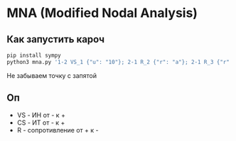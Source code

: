 # MNA (Modified Nodal Analysis)
## Как запустить кароч
```sh
pip install sympy
python3 mna.py '1-2 VS_1 {"u": "10"}; 2-1 R_2 {"r": "a"}; 2-1 R_3 {"r": "b"}'
```
Не забываем точку с запятой

## Оп
- VS - ИН от - к +
- CS - ИТ от - к +
- R - сопротивление от + к -
